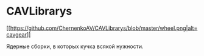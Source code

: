 # CAVLibrarys 
[[https://github.com/ChernenkoAV/CAVLibrarys/blob/master/wheel.png|alt=cavgear]]

Ядерные сборки, в которых кучка всякой нужности.
